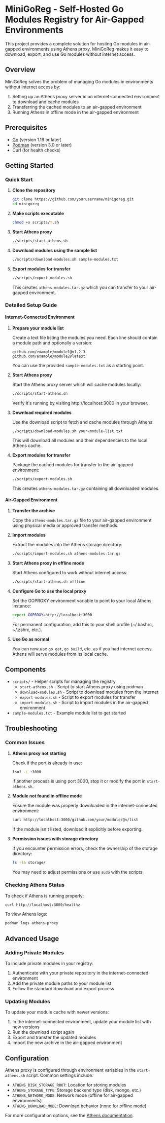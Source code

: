 # MiniGoReg - Self-Hosted Go Modules Registry for Air-Gapped Environments

This project provides a complete solution for hosting Go modules in air-gapped environments using Athens proxy. MiniGoReg makes it easy to download, export, and use Go modules without internet access.

## Overview

MiniGoReg solves the problem of managing Go modules in environments without internet access by:

1. Setting up an Athens proxy server in an internet-connected environment to download and cache modules
2. Transferring the cached modules to an air-gapped environment
3. Running Athens in offline mode in the air-gapped environment

## Prerequisites

- [Go](https://golang.org/dl/) (version 1.16 or later)
- [Podman](https://podman.io/getting-started/installation) (version 3.0 or later)
- Curl (for health checks)

## Getting Started

### Quick Start

1. **Clone the repository**
   ```bash
   git clone https://github.com/yourusername/minigoreg.git
   cd minigoreg
   ```

2. **Make scripts executable**
   ```bash
   chmod +x scripts/*.sh
   ```

3. **Start Athens proxy**
   ```bash
   ./scripts/start-athens.sh
   ```

4. **Download modules using the sample list**
   ```bash
   ./scripts/download-modules.sh sample-modules.txt
   ```

5. **Export modules for transfer**
   ```bash
   ./scripts/export-modules.sh
   ```
   This creates `athens-modules.tar.gz` which you can transfer to your air-gapped environment.

### Detailed Setup Guide

#### Internet-Connected Environment

1. **Prepare your module list**

   Create a text file listing the modules you need. Each line should contain a module path and optionally a version:
   ```
   github.com/example/module1@v1.2.3
   github.com/example/module2@latest
   ```
   
   You can use the provided `sample-modules.txt` as a starting point.

2. **Start Athens proxy**

   Start the Athens proxy server which will cache modules locally:
   ```bash
   ./scripts/start-athens.sh
   ```
   
   Verify it's running by visiting http://localhost:3000 in your browser.

3. **Download required modules**

   Use the download script to fetch and cache modules through Athens:
   ```bash
   ./scripts/download-modules.sh your-module-list.txt
   ```
   
   This will download all modules and their dependencies to the local Athens cache.

4. **Export modules for transfer**

   Package the cached modules for transfer to the air-gapped environment:
   ```bash
   ./scripts/export-modules.sh
   ```
   
   This creates `athens-modules.tar.gz` containing all downloaded modules.

#### Air-Gapped Environment

1. **Transfer the archive**

   Copy the `athens-modules.tar.gz` file to your air-gapped environment using physical media or approved transfer methods.

2. **Import modules**

   Extract the modules into the Athens storage directory:
   ```bash
   ./scripts/import-modules.sh athens-modules.tar.gz
   ```

3. **Start Athens proxy in offline mode**

   Start Athens configured to work without internet access:
   ```bash
   ./scripts/start-athens.sh offline
   ```

4. **Configure Go to use the local proxy**

   Set the GOPROXY environment variable to point to your local Athens instance:
   ```bash
   export GOPROXY=http://localhost:3000
   ```
   
   For permanent configuration, add this to your shell profile (~/.bashrc, ~/.zshrc, etc.).

5. **Use Go as normal**

   You can now use `go get`, `go build`, etc. as if you had internet access. Athens will serve modules from its local cache.

## Components

- `scripts/` - Helper scripts for managing the registry
  - `start-athens.sh` - Script to start Athens proxy using podman
  - `download-modules.sh` - Script to download modules from the internet
  - `export-modules.sh` - Script to export modules for transfer
  - `import-modules.sh` - Script to import modules in the air-gapped environment
- `sample-modules.txt` - Example module list to get started

## Troubleshooting

### Common Issues

1. **Athens proxy not starting**
   
   Check if the port is already in use:
   ```bash
   lsof -i :3000
   ```
   
   If another process is using port 3000, stop it or modify the port in `start-athens.sh`.

2. **Module not found in offline mode**

   Ensure the module was properly downloaded in the internet-connected environment:
   ```bash
   curl http://localhost:3000/github.com/your/module/@v/list
   ```
   
   If the module isn't listed, download it explicitly before exporting.

3. **Permission issues with storage directory**

   If you encounter permission errors, check the ownership of the storage directory:
   ```bash
   ls -la storage/
   ```
   
   You may need to adjust permissions or use `sudo` with the scripts.

### Checking Athens Status

To check if Athens is running properly:
```bash
curl http://localhost:3000/healthz
```

To view Athens logs:
```bash
podman logs athens-proxy
```

## Advanced Usage

### Adding Private Modules

To include private modules in your registry:

1. Authenticate with your private repository in the internet-connected environment
2. Add the private module paths to your module list
3. Follow the standard download and export process

### Updating Modules

To update your module cache with newer versions:

1. In the internet-connected environment, update your module list with new versions
2. Run the download script again
3. Export and transfer the updated modules
4. Import the new archive in the air-gapped environment

## Configuration

Athens proxy is configured through environment variables in the `start-athens.sh` script. Common settings include:

- `ATHENS_DISK_STORAGE_ROOT`: Location for storing modules
- `ATHENS_STORAGE_TYPE`: Storage backend type (disk, mongo, etc.)
- `ATHENS_NETWORK_MODE`: Network mode (offline for air-gapped environments)
- `ATHENS_DOWNLOAD_MODE`: Download behavior (none for offline mode)

For more configuration options, see the [Athens documentation](https://docs.gomods.io/).
